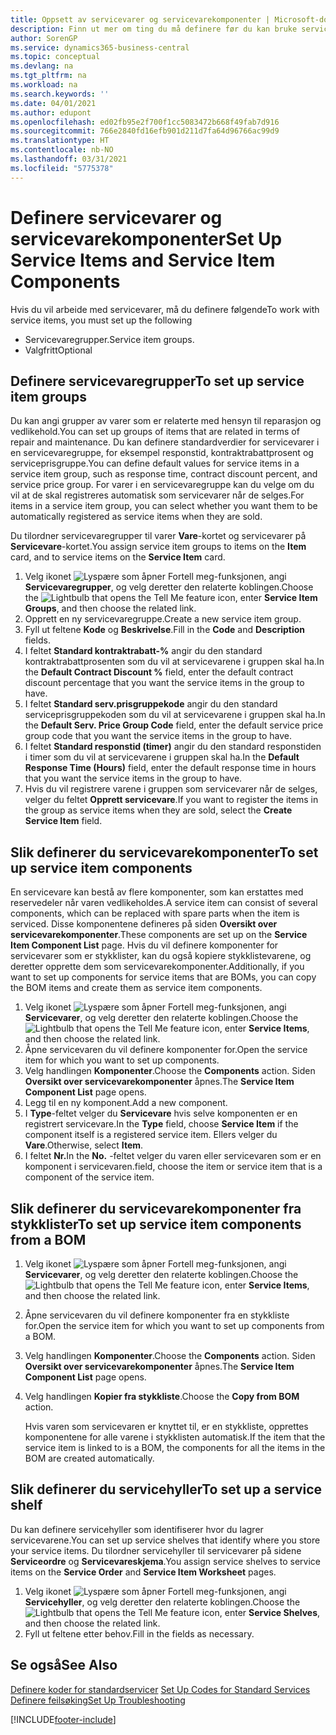 ```yaml
---
title: Oppsett av servicevarer og servicevarekomponenter | Microsoft-dokumentasjon
description: Finn ut mer om ting du må definere før du kan bruke servicevarer, inkludert standardverdier som responstid, kontraktrabattprosent og serviceprisgruppe.
author: SorenGP
ms.service: dynamics365-business-central
ms.topic: conceptual
ms.devlang: na
ms.tgt_pltfrm: na
ms.workload: na
ms.search.keywords: ''
ms.date: 04/01/2021
ms.author: edupont
ms.openlocfilehash: ed02fb95e2f700f1cc5083472b668f49fab7d916
ms.sourcegitcommit: 766e2840fd16efb901d211d7fa64d96766ac99d9
ms.translationtype: HT
ms.contentlocale: nb-NO
ms.lasthandoff: 03/31/2021
ms.locfileid: "5775378"
---
```

# <a name="set-up-service-items-and-service-item-components"></a><span data-ttu-id="b6b88-103">Definere servicevarer og servicevarekomponenter</span><span class="sxs-lookup"><span data-stu-id="b6b88-103">Set Up Service Items and Service Item Components</span></span>
<span data-ttu-id="b6b88-104">Hvis du vil arbeide med servicevarer, må du definere følgende</span><span class="sxs-lookup"><span data-stu-id="b6b88-104">To work with service items, you must set up the following</span></span>

* <span data-ttu-id="b6b88-105">Servicevaregrupper.</span><span class="sxs-lookup"><span data-stu-id="b6b88-105">Service item groups.</span></span>
* <span data-ttu-id="b6b88-106">Valgfritt</span><span class="sxs-lookup"><span data-stu-id="b6b88-106">Optional</span></span>

## <a name="to-set-up-service-item-groups"></a><span data-ttu-id="b6b88-107">Definere servicevaregrupper</span><span class="sxs-lookup"><span data-stu-id="b6b88-107">To set up service item groups</span></span>
<span data-ttu-id="b6b88-108">Du kan angi grupper av varer som er relaterte med hensyn til reparasjon og vedlikehold.</span><span class="sxs-lookup"><span data-stu-id="b6b88-108">You can set up groups of items that are related in terms of repair and maintenance.</span></span> <span data-ttu-id="b6b88-109">Du kan definere standardverdier for servicevarer i en servicevaregruppe, for eksempel responstid, kontraktrabattprosent og serviceprisgruppe.</span><span class="sxs-lookup"><span data-stu-id="b6b88-109">You can define default values for service items in a service item group, such as response time, contract discount percent, and service price group.</span></span> <span data-ttu-id="b6b88-110">For varer i en servicevaregruppe kan du velge om du vil at de skal registreres automatisk som servicevarer når de selges.</span><span class="sxs-lookup"><span data-stu-id="b6b88-110">For items in a service item group, you can select whether you want them to be automatically registered as service items when they are sold.</span></span>  

<span data-ttu-id="b6b88-111">Du tilordner servicevaregrupper til varer **Vare**-kortet og servicevarer på **Servicevare**-kortet.</span><span class="sxs-lookup"><span data-stu-id="b6b88-111">You assign service item groups to items on the **Item** card, and to service items on the **Service Item** card.</span></span>  

1. <span data-ttu-id="b6b88-112">Velg ikonet ![Lyspære som åpner Fortell meg-funksjonen](media/ui-search/search_small.png "Fortell hva du vil gjøre"), angi **Servicevaregrupper**, og velg deretter den relaterte koblingen.</span><span class="sxs-lookup"><span data-stu-id="b6b88-112">Choose the ![Lightbulb that opens the Tell Me feature](media/ui-search/search_small.png "Tell me what you want to do") icon, enter **Service Item Groups**, and then choose the related link.</span></span>  
2. <span data-ttu-id="b6b88-113">Opprett en ny servicevaregruppe.</span><span class="sxs-lookup"><span data-stu-id="b6b88-113">Create a new service item group.</span></span>  
3. <span data-ttu-id="b6b88-114">Fyll ut feltene **Kode** og **Beskrivelse**.</span><span class="sxs-lookup"><span data-stu-id="b6b88-114">Fill in the **Code** and **Description** fields.</span></span>  
4. <span data-ttu-id="b6b88-115">I feltet **Standard kontraktrabatt-%** angir du den standard kontraktrabattprosenten som du vil at servicevarene i gruppen skal ha.</span><span class="sxs-lookup"><span data-stu-id="b6b88-115">In the **Default Contract Discount %** field, enter the default contract discount percentage that you want the service items in the group to have.</span></span>  
5. <span data-ttu-id="b6b88-116">I feltet **Standard serv.prisgruppekode** angir du den standard serviceprisgruppekoden som du vil at servicevarene i gruppen skal ha.</span><span class="sxs-lookup"><span data-stu-id="b6b88-116">In the **Default Serv. Price Group Code** field, enter the default service price group code that you want the service items in the group to have.</span></span>  
6. <span data-ttu-id="b6b88-117">I feltet **Standard responstid (timer)** angir du den standard responstiden i timer som du vil at servicevarene i gruppen skal ha.</span><span class="sxs-lookup"><span data-stu-id="b6b88-117">In the **Default Response Time (Hours)** field, enter the default response time in hours that you want the service items in the group to have.</span></span>  
7. <span data-ttu-id="b6b88-118">Hvis du vil registrere varene i gruppen som servicevarer når de selges, velger du feltet **Opprett servicevare**.</span><span class="sxs-lookup"><span data-stu-id="b6b88-118">If you want to register the items in the group as service items when they are sold, select the **Create Service Item** field.</span></span>  

## <a name="to-set-up-service-item-components"></a><span data-ttu-id="b6b88-119">Slik definerer du servicevarekomponenter</span><span class="sxs-lookup"><span data-stu-id="b6b88-119">To set up service item components</span></span>
<span data-ttu-id="b6b88-120">En servicevare kan bestå av flere komponenter, som kan erstattes med reservedeler når varen vedlikeholdes.</span><span class="sxs-lookup"><span data-stu-id="b6b88-120">A service item can consist of several components, which can be replaced with spare parts when the item is serviced.</span></span> <span data-ttu-id="b6b88-121">Disse komponentene defineres på siden **Oversikt over servicevarekomponenter**.</span><span class="sxs-lookup"><span data-stu-id="b6b88-121">These components are set up on the **Service Item Component List** page.</span></span> <span data-ttu-id="b6b88-122">Hvis du vil definere komponenter for servicevarer som er stykklister, kan du også kopiere stykklistevarene, og deretter opprette dem som servicevarekomponenter.</span><span class="sxs-lookup"><span data-stu-id="b6b88-122">Additionally, if you want to set up components for service items that are BOMs, you can copy the BOM items and create them as service item components.</span></span>

1. <span data-ttu-id="b6b88-123">Velg ikonet ![Lyspære som åpner Fortell meg-funksjonen](media/ui-search/search_small.png "Fortell hva du vil gjøre"), angi **Servicevarer**, og velg deretter den relaterte koblingen.</span><span class="sxs-lookup"><span data-stu-id="b6b88-123">Choose the ![Lightbulb that opens the Tell Me feature](media/ui-search/search_small.png "Tell me what you want to do") icon, enter **Service Items**, and then choose the related link.</span></span>
2. <span data-ttu-id="b6b88-124">Åpne servicevaren du vil definere komponenter for.</span><span class="sxs-lookup"><span data-stu-id="b6b88-124">Open the service item for which you want to set up components.</span></span>  
3. <span data-ttu-id="b6b88-125">Velg handlingen **Komponenter**.</span><span class="sxs-lookup"><span data-stu-id="b6b88-125">Choose the **Components** action.</span></span> <span data-ttu-id="b6b88-126">Siden **Oversikt over servicevarekomponenter** åpnes.</span><span class="sxs-lookup"><span data-stu-id="b6b88-126">The **Service Item Component List** page opens.</span></span>  
4. <span data-ttu-id="b6b88-127">Legg til en ny komponent.</span><span class="sxs-lookup"><span data-stu-id="b6b88-127">Add a new component.</span></span>  
5. <span data-ttu-id="b6b88-128">I **Type**-feltet velger du **Servicevare** hvis selve komponenten er en registrert servicevare.</span><span class="sxs-lookup"><span data-stu-id="b6b88-128">In the **Type** field, choose **Service Item** if the component itself is a registered service item.</span></span> <span data-ttu-id="b6b88-129">Ellers velger du **Vare**.</span><span class="sxs-lookup"><span data-stu-id="b6b88-129">Otherwise, select **Item**.</span></span>  
6. <span data-ttu-id="b6b88-130">I feltet **Nr.**</span><span class="sxs-lookup"><span data-stu-id="b6b88-130">In the **No.**</span></span> <span data-ttu-id="b6b88-131">-feltet velger du varen eller servicevaren som er en komponent i servicevaren.</span><span class="sxs-lookup"><span data-stu-id="b6b88-131">field, choose the item or service item that is a component of the service item.</span></span>  

## <a name="to-set-up-service-item-components-from-a-bom"></a><span data-ttu-id="b6b88-132">Slik definerer du servicevarekomponenter fra stykklister</span><span class="sxs-lookup"><span data-stu-id="b6b88-132">To set up service item components from a BOM</span></span>
1.  <span data-ttu-id="b6b88-133">Velg ikonet ![Lyspære som åpner Fortell meg-funksjonen](media/ui-search/search_small.png "Fortell hva du vil gjøre"), angi **Servicevarer**, og velg deretter den relaterte koblingen.</span><span class="sxs-lookup"><span data-stu-id="b6b88-133">Choose the ![Lightbulb that opens the Tell Me feature](media/ui-search/search_small.png "Tell me what you want to do") icon, enter **Service Items**, and then choose the related link.</span></span>  
2. <span data-ttu-id="b6b88-134">Åpne servicevaren du vil definere komponenter fra en stykkliste for.</span><span class="sxs-lookup"><span data-stu-id="b6b88-134">Open the service item for which you want to set up components from a BOM.</span></span>  
3. <span data-ttu-id="b6b88-135">Velg handlingen **Komponenter**.</span><span class="sxs-lookup"><span data-stu-id="b6b88-135">Choose the **Components** action.</span></span> <span data-ttu-id="b6b88-136">Siden **Oversikt over servicevarekomponenter** åpnes.</span><span class="sxs-lookup"><span data-stu-id="b6b88-136">The **Service Item Component List** page opens.</span></span>  
4. <span data-ttu-id="b6b88-137">Velg handlingen **Kopier fra stykkliste**.</span><span class="sxs-lookup"><span data-stu-id="b6b88-137">Choose the **Copy from BOM** action.</span></span>  

    <span data-ttu-id="b6b88-138">Hvis varen som servicevaren er knyttet til, er en stykkliste, opprettes komponentene for alle varene i stykklisten automatisk.</span><span class="sxs-lookup"><span data-stu-id="b6b88-138">If the item that the service item is linked to is a BOM, the components for all the items in the BOM are created automatically.</span></span>  

## <a name="to-set-up-a-service-shelf"></a><span data-ttu-id="b6b88-139">Slik definerer du servicehyller</span><span class="sxs-lookup"><span data-stu-id="b6b88-139">To set up a service shelf</span></span>
<span data-ttu-id="b6b88-140">Du kan definere servicehyller som identifiserer hvor du lagrer servicevarene.</span><span class="sxs-lookup"><span data-stu-id="b6b88-140">You can set up service shelves that identify where you store your service items.</span></span> <span data-ttu-id="b6b88-141">Du tilordner servicehyller til servicevarer på sidene **Serviceordre** og **Servicevareskjema**.</span><span class="sxs-lookup"><span data-stu-id="b6b88-141">You assign service shelves to service items on the **Service Order** and **Service Item Worksheet** pages.</span></span>  

1. <span data-ttu-id="b6b88-142">Velg ikonet ![Lyspære som åpner Fortell meg-funksjonen](media/ui-search/search_small.png "Fortell hva du vil gjøre"), angi **Servicehyller**, og velg deretter den relaterte koblingen.</span><span class="sxs-lookup"><span data-stu-id="b6b88-142">Choose the ![Lightbulb that opens the Tell Me feature](media/ui-search/search_small.png "Tell me what you want to do") icon, enter **Service Shelves**, and then choose the related link.</span></span>
2. <span data-ttu-id="b6b88-143">Fyll ut feltene etter behov.</span><span class="sxs-lookup"><span data-stu-id="b6b88-143">Fill in the fields as necessary.</span></span>

## <a name="see-also"></a><span data-ttu-id="b6b88-144">Se også</span><span class="sxs-lookup"><span data-stu-id="b6b88-144">See Also</span></span>
<span data-ttu-id="b6b88-145">[Definere koder for standardservicer](service-how-setup-service-coding.md) </span><span class="sxs-lookup"><span data-stu-id="b6b88-145">[Set Up Codes for Standard Services](service-how-setup-service-coding.md) </span></span>  
[<span data-ttu-id="b6b88-146">Definere feilsøking</span><span class="sxs-lookup"><span data-stu-id="b6b88-146">Set Up Troubleshooting</span></span>](service-how-setup-troubleshooting.md)


[!INCLUDE[footer-include](includes/footer-banner.md)]